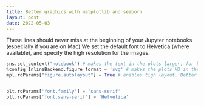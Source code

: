 ```yaml
---
title: Better graphics with matplotlib and seaborn
layout: post
date: 2022-05-03
---
```


These lines should never miss at the beginning of your Jupyter notebooks (especially if you are on Mac)
We set the default font to Helvetica (where available), and specify the high resolution for the images.

```python
sns.set_context("notebook") # makes the text in the plots larger, for better visibility
%config InlineBackend.figure_format = 'svg' # makes the plots HD in the notebook
mpl.rcParams["figure.autolayout"] = True # enables tigh layout. Better multiplots


plt.rcParams['font.family'] = 'sans-serif'
plt.rcParams['font.sans-serif'] = 'Helvetica'
```